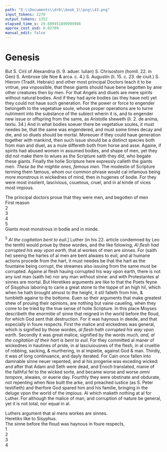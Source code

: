 ```yaml
---
path: "E:\\Documents\\drb\\book_1\\png\\43.png"
input_tokens: 2270
output_tokens: 1352
elapsed_time_s: 29.609451899999986
approx_cost_usd: 0.02709
manual_edit: false
---
```

# Genesis

But S. Ciril of Alexandria (li. 9. aduer. Iulian) S. Chrisostom (homil. 22. in Gen) S. Ambrose (de Noe & arca. c. 4.) S. Augustin (li. 15. c. 23. de ciuit.) S. Hierom (Tradit. Hebraic) and other most principal Doctors teach it to be vntrue, yea vnpossible, that these giants should haue bene begotten by anie other creatures then by men. For that Angels and diuels are mere spirits without natural bodies. And if they had ayrie bodies (as they haue not) yet they could not haue such generation. For the power or force to engender belongeth to the vegetatiue soule, whose proper operations are to turne nutriment into the substance of the subiect wherin it is, and to engender new issue or offspring from the same, as Aristotle sheweth (li. 2. de anima, textu. 34.) And in what bodies soeuer there be vegetatiue soules, it must needes be, that the same was engendered, and must some times decay and die, and so diuels should be mortal. Moreouer if they could haue generation together with mankind, then such issue should be a distinct species both from man and diuel, as a mule differeth both from horse and asse. Againe, if spirits had abused women in assumed bodies, and shape of men, yet they did not make them to wiues as the Scripture saith they did, who begate these giants. Finally the holie Scripture here expressly calleth the giants men. *These be the mightie ones, famous men*. The modestie of Scripture terming them famous, whom our common phrase would cal infamous being more monstrous in wickednes of mind, then in hugenes of bodie. For they were most insolent, lascivious, couetous, cruel, and in al kinde of vices most impious.

<aside>The principal doctors proue that they were men, and begotten of men</aside>

<aside>First reason</aside>

<aside>2</aside>

<aside>3</aside>

<aside>4</aside>

<aside>5</aside>

<aside>Giants most monstrous in bodie and in minde.</aside>

<sup>5</sup> *Al the cogitation bent to euil.*] Luther (in his 22. article condemned by Leo the tenth) would proue by these wordes, and the like folowing, *Al flesh had corrupted his way vpon earth*, that al workes of men are sinnes. For (saith he) seeing the hartes of al men are bent alwaies to euil, and al humane actions procede from the hart, it must needes be that the hart as the fountaine being corrupt, the streames also issuing from the same must be corrupted. Againe al flesh hauing corrupted his way vpon earth, there is not any iust man (saith he) nor any man without sinne: and with Protestantes al sinnes are mortal. But Heretikes arguments are like to that the Poets feyne of Sisyphus laboring to carie a great stone to the toppe of an high hil, which when he hath brought almost to the height, it stil falleth from him, & tumbleth againe to the bottome. Euen so their arguments that make greatest shew of prouing their opinions, are nothing but vaine caueling, when they come to be tried by the true sense of holie Scripture. In this place Moyses describeth the enormitie of sinne that reigned in the world before the floud, for which God sent that destruction. For it was haynous in deede, and that especially in foure respects. First the malice and wickednes was general, which is signified by those wordes, *al flesh hath corrupted his way vpon earth*. Secondly it was great malice, signified by the words *much, and, al the cogitation of their hart is bent to euil*. For they committed al maner of wickednes in hautines of pride, in al lasciuiousnes of the flesh, in al crueltie of robbing, sacking, & murthering, in al impietie, against God & man. Thirdly, it was of long continuance, and dayly iterated. For Cain once fallen into damnable sinne neuer repented, and al his progenie was exceding wicked: and after that Adam and Seth were dead, and Enoch translated, manie of the faithful fel to the wicked sorte, and became worse and worse *omni tempore*, alwaies, or euerie day. Fourthly they were obstinate and obdurate, not repenting when Noe built the arke, and preached iustice (as S. Peter testifieth) and therfore God spared him and his familie, bringing in the deluge vpon the world of the impious. Al which maketh nothing at al for Luther. For although the malice of man, and corruption of nature be general, yet it is not total, nor equal in al.

<aside>Luthers argument that al mens workes are sinnes.</aside>

<aside>Heretiks like to Sisyphus.</aside>

<aside>The sinne before the floud was haynous in foure respects,</aside>

<aside>1</aside>

<aside>2</aside>

<aside>3</aside>

<aside>4</aside>

[^1]: Luther (in his 22. article condemned by Leo the tenth) would proue by these wordes, and the like folowing, *Al flesh had corrupted his way vpon earth*, that al workes of men are sinnes.